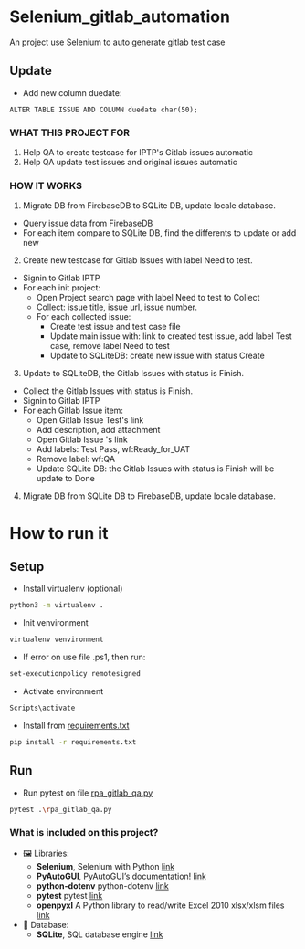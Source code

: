 # Selenium_gitlab_automation
An project use Selenium to auto generate gitlab test case 

## Update

- Add new column duedate:
```
ALTER TABLE ISSUE ADD COLUMN duedate char(50);
```


### WHAT THIS PROJECT FOR


1. Help QA to create testcase for IPTP's Gitlab issues automatic
3. Help QA update test issues and original issues automatic


### HOW IT WORKS

1. Migrate DB from FirebaseDB to SQLite DB, update locale database.
 - Query issue data from FirebaseDB
 - For each item compare to SQLite DB, find the differents to update or add new
2. Create new testcase for Gitlab Issues with label Need to test.
 - Signin to Gitlab IPTP
 - For each init project:
    - Open Project search page with label Need to test to Collect 
    - Collect: issue title, issue url, issue number.
    - For each collected issue:
      - Create test issue and test case file
      - Update main issue with: link to created test issue, add label Test case, remove label Need to test
      - Update to SQLiteDB: create new issue with status Create
3. Update to SQLiteDB, the Gitlab Issues with status is Finish.
 - Collect the Gitlab Issues with status is Finish.
 - Signin to Gitlab IPTP
 - For each Gitlab Issue item:
   - Open Gitlab Issue Test's link
   - Add description, add attachment
   - Open Gitlab Issue 's link
   - Add labels: Test Pass, wf:Ready_for_UAT
   - Remove label: wf:QA
   - Update SQLite DB: the Gitlab Issues with status is Finish will be update to Done
4. Migrate DB from SQLite DB to FirebaseDB, update locale database.

# How to run it

## Setup

- Install virtualenv (optional)
```bash
python3 -m virtualenv .   
```
- Init venvironment
```bash
virtualenv venvironment 
```
- If error on use file .ps1, then run:
```bash
set-executionpolicy remotesigned
```
- Activate environment
```bash
Scripts\activate
```
- Install from [requirements.txt](requirements.txt)
```bash
pip install -r requirements.txt
```

## Run
- Run pytest on file [rpa_gitlab_qa.py](rpa_gitlab_qa.py)
```bash
pytest .\rpa_gitlab_qa.py
```


### What is included on this project?

- 🖼️ Libraries:
  * **Selenium**, Selenium with Python [link](https://selenium-python.readthedocs.io/index.html)
  * **PyAutoGUI**, PyAutoGUI’s documentation! [link](https://pyautogui.readthedocs.io/en/latest/)
  * **python-dotenv** python-dotenv [link](https://pypi.org/project/python-dotenv/)
  * **pytest** pytest [link](https://docs.pytest.org/en/7.3.x/)
  * **openpyxl** A Python library to read/write Excel 2010 xlsx/xlsm files [link](https://openpyxl.readthedocs.io/en/stable/)
- 🐋 Database:
  * **SQLite**, SQL database engine [link](https://www.sqlite.org/index.html)
